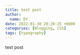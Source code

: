 ```yaml
---
title: test post
author:
  name: DY
date: 2022-01-30 20:20:25 +0800
categories: [Blogging, CSS]
tags: [typography]
---
```

test post